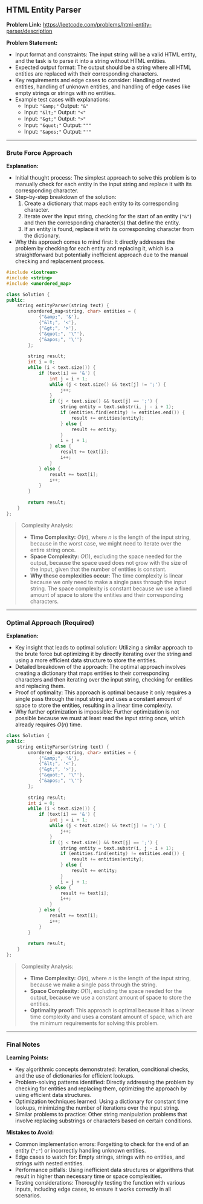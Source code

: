## HTML Entity Parser
**Problem Link:** https://leetcode.com/problems/html-entity-parser/description

**Problem Statement:**
- Input format and constraints: The input string will be a valid HTML entity, and the task is to parse it into a string without HTML entities.
- Expected output format: The output should be a string where all HTML entities are replaced with their corresponding characters.
- Key requirements and edge cases to consider: Handling of nested entities, handling of unknown entities, and handling of edge cases like empty strings or strings with no entities.
- Example test cases with explanations:
  - Input: `"&amp;"` Output: `"&"`
  - Input: `"&lt;"` Output: `"<"`
  - Input: `"&gt;"` Output: `">"`
  - Input: `"&quot;"` Output: `"""`
  - Input: `"&apos;"` Output: `"'"`

---

### Brute Force Approach

**Explanation:**
- Initial thought process: The simplest approach to solve this problem is to manually check for each entity in the input string and replace it with its corresponding character.
- Step-by-step breakdown of the solution:
  1. Create a dictionary that maps each entity to its corresponding character.
  2. Iterate over the input string, checking for the start of an entity (`"&"`) and then the corresponding character(s) that define the entity.
  3. If an entity is found, replace it with its corresponding character from the dictionary.
- Why this approach comes to mind first: It directly addresses the problem by checking for each entity and replacing it, which is a straightforward but potentially inefficient approach due to the manual checking and replacement process.

```cpp
#include <iostream>
#include <string>
#include <unordered_map>

class Solution {
public:
    string entityParser(string text) {
        unordered_map<string, char> entities = {
            {"&amp;", '&'},
            {"&lt;", '<'},
            {"&gt;", '>'},
            {"&quot;", '\"'},
            {"&apos;", '\''}
        };
        
        string result;
        int i = 0;
        while (i < text.size()) {
            if (text[i] == '&') {
                int j = i + 1;
                while (j < text.size() && text[j] != ';') {
                    j++;
                }
                if (j < text.size() && text[j] == ';') {
                    string entity = text.substr(i, j - i + 1);
                    if (entities.find(entity) != entities.end()) {
                        result += entities[entity];
                    } else {
                        result += entity;
                    }
                    i = j + 1;
                } else {
                    result += text[i];
                    i++;
                }
            } else {
                result += text[i];
                i++;
            }
        }
        
        return result;
    }
};
```

> Complexity Analysis:
> - **Time Complexity:** $O(n)$, where $n$ is the length of the input string, because in the worst case, we might need to iterate over the entire string once.
> - **Space Complexity:** $O(1)$, excluding the space needed for the output, because the space used does not grow with the size of the input, given that the number of entities is constant.
> - **Why these complexities occur:** The time complexity is linear because we only need to make a single pass through the input string. The space complexity is constant because we use a fixed amount of space to store the entities and their corresponding characters.

---

### Optimal Approach (Required)

**Explanation:**
- Key insight that leads to optimal solution: Utilizing a similar approach to the brute force but optimizing it by directly iterating over the string and using a more efficient data structure to store the entities.
- Detailed breakdown of the approach: The optimal approach involves creating a dictionary that maps entities to their corresponding characters and then iterating over the input string, checking for entities and replacing them.
- Proof of optimality: This approach is optimal because it only requires a single pass through the input string and uses a constant amount of space to store the entities, resulting in a linear time complexity.
- Why further optimization is impossible: Further optimization is not possible because we must at least read the input string once, which already requires $O(n)$ time.

```cpp
class Solution {
public:
    string entityParser(string text) {
        unordered_map<string, char> entities = {
            {"&amp;", '&'},
            {"&lt;", '<'},
            {"&gt;", '>'},
            {"&quot;", '\"'},
            {"&apos;", '\''}
        };
        
        string result;
        int i = 0;
        while (i < text.size()) {
            if (text[i] == '&') {
                int j = i + 1;
                while (j < text.size() && text[j] != ';') {
                    j++;
                }
                if (j < text.size() && text[j] == ';') {
                    string entity = text.substr(i, j - i + 1);
                    if (entities.find(entity) != entities.end()) {
                        result += entities[entity];
                    } else {
                        result += entity;
                    }
                    i = j + 1;
                } else {
                    result += text[i];
                    i++;
                }
            } else {
                result += text[i];
                i++;
            }
        }
        
        return result;
    }
};
```

> Complexity Analysis:
> - **Time Complexity:** $O(n)$, where $n$ is the length of the input string, because we make a single pass through the string.
> - **Space Complexity:** $O(1)$, excluding the space needed for the output, because we use a constant amount of space to store the entities.
> - **Optimality proof:** This approach is optimal because it has a linear time complexity and uses a constant amount of space, which are the minimum requirements for solving this problem.

---

### Final Notes

**Learning Points:**
- Key algorithmic concepts demonstrated: Iteration, conditional checks, and the use of dictionaries for efficient lookups.
- Problem-solving patterns identified: Directly addressing the problem by checking for entities and replacing them, optimizing the approach by using efficient data structures.
- Optimization techniques learned: Using a dictionary for constant time lookups, minimizing the number of iterations over the input string.
- Similar problems to practice: Other string manipulation problems that involve replacing substrings or characters based on certain conditions.

**Mistakes to Avoid:**
- Common implementation errors: Forgetting to check for the end of an entity (`";"`) or incorrectly handling unknown entities.
- Edge cases to watch for: Empty strings, strings with no entities, and strings with nested entities.
- Performance pitfalls: Using inefficient data structures or algorithms that result in higher than necessary time or space complexities.
- Testing considerations: Thoroughly testing the function with various inputs, including edge cases, to ensure it works correctly in all scenarios.